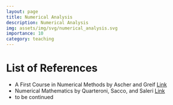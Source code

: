 ```yaml
---
layout: page
title: Numerical Analysis
description: Numerical Analysis
img: assets/img/svg/numerical_analysis.svg
importance: 10
category: teaching
---
```


# List of References

- A First Course in Numerical Methods by Ascher and Greif [Link](https://my.siam.org/Store/Product/viewproduct/?ProductId=106285)
- Numerical Mathematics by Quarteroni, Sacco, and Saleri [Link](https://link.springer.com/book/10.1007/b98885)
- to be continued 



